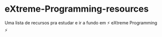 # eXtreme-Programming-resources
Uma lista de recursos pra estudar e ir a fundo em ⚡ eXtreme Programming ⚡
